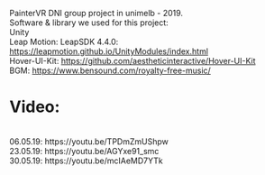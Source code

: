 PainterVR
DNI group project in unimelb - 2019.
<br>
Software & library we used for this project:
<br>
Unity
<br>
Leap Motion: LeapSDK 4.4.0: https://leapmotion.github.io/UnityModules/index.html 
<br>
Hover-UI-Kit: https://github.com/aestheticinteractive/Hover-UI-Kit 
<br>
BGM: https://www.bensound.com/royalty-free-music/ 
<br>
# Video: 
<br>
06.05.19: https://youtu.be/TPDmZmUShpw 
<br>
23.05.19: https://youtu.be/AGYxe91_smc 
<br>
30.05.19: https://youtu.be/mcIAeMD7YTk 
